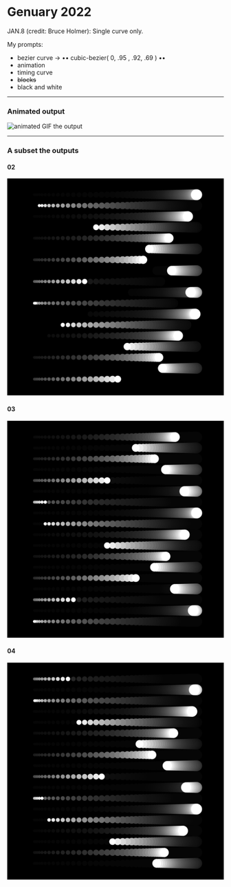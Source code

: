 # Genuary 2022

JAN.8 (credit: Bruce Holmer): Single curve only.

My prompts:

- bezier curve -> •• cubic-bezier( 0, .95 , .92, .69 ) ••
- animation
- timing curve
- ~~blocks~~
- black and white

-----

### Animated output

![animated GIF the output](./doc/01--box-topples-5113592ed27a54eee30a7413cda4ad16-2022-01-09T17_07_58.980Z.gif)

-----
### A subset the outputs
#### 02

![02](./doc/02--box-topples-53cf7120fcff45a8d60e58e6e9b8cce0-2022-01-09T17_11_27.873Z.jpg)

#### 03
![03](./doc/03--box-topples-53cf7120fcff45a8d60e58e6e9b8cce0-2022-01-09T17_11_51.802Z.jpg)
#### 04
![04](./doc/04--box-topples-53cf7120fcff45a8d60e58e6e9b8cce0-2022-01-09T17_13_18.449Z.jpg)
